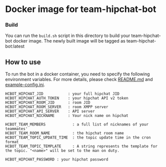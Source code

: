 # Docker image for team-hipchat-bot

### Build

You can run the `build.sh` script in this directory to build your team-hipchat-bot docker image.
The newly built image will be tagged as team-hipchat-bot:latest

## How to use

To run the bot in a docker container, you need to specify the following environment variables.
For more details, please check [README.md](../README.md) and [example-config.ini](../example-config.ini).

```
HCBOT_HIPCHAT_JID           : your full hipchat JID
HCBOT_HIPCHAT_AUTH_TOKEN    : your hipchat API v2 token
HCBOT_HIPCHAT_ROOM_JID      : room JID
HCBOT_HIPCHAT_ROOM_SERVER   : room XMPP server
HCBOT_HIPCHAT_API_SERVER    : API server
HCBOT_HIPCHAT_NICKNAME      : Your nick name on hipchat

HCBOT_TEAM_MEMBERS            : a full list of nicknames of your teammates'
HCBOT_TEAM_ROOM_NAME          : the hipchat room name
HCBOT_TEAM_TOPIC_UPDATE_TIME  : the topic update time in the cron format
HCBOT_TEAM_TOPIC_TEMPLATE     : A string represents the template for the topic. "<name>" will be set to the man on duty.

HCBOT_HIPCHAT_PASSWORD : your hipchat password
```
